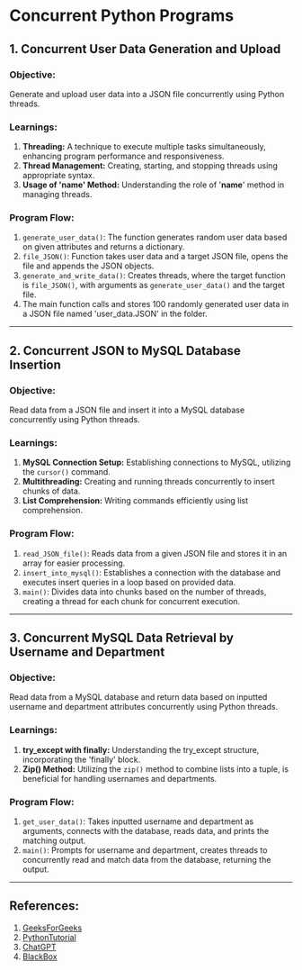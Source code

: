 # Concurrent Python Programs

## 1. Concurrent User Data Generation and Upload

### Objective:
Generate and upload user data into a JSON file concurrently using Python threads.

### Learnings:
1. **Threading:** A technique to execute multiple tasks simultaneously, enhancing program performance and responsiveness.
2. **Thread Management:** Creating, starting, and stopping threads using appropriate syntax.
3. **Usage of '__name__' Method:** Understanding the role of '__name__' method in managing threads.

### Program Flow:
1. `generate_user_data()`: The function generates random user data based on given attributes and returns a dictionary.
2. `file_JSON()`: Function takes user data and a target JSON file, opens the file and appends the JSON objects.
3. `generate_and_write_data()`: Creates threads, where the target function is `file_JSON()`, with arguments as `generate_user_data()` and the target file.
4. The main function calls and stores 100 randomly generated user data in a JSON file named 'user_data.JSON' in the folder.

---

## 2. Concurrent JSON to MySQL Database Insertion

### Objective:
Read data from a JSON file and insert it into a MySQL database concurrently using Python threads.

### Learnings:
1. **MySQL Connection Setup:** Establishing connections to MySQL, utilizing the `cursor()` command.
2. **Multithreading:** Creating and running threads concurrently to insert chunks of data.
3. **List Comprehension:** Writing commands efficiently using list comprehension.

### Program Flow:
1. `read_JSON_file()`: Reads data from a given JSON file and stores it in an array for easier processing.
2. `insert_into_mysql()`: Establishes a connection with the database and executes insert queries in a loop based on provided data.
3. `main()`: Divides data into chunks based on the number of threads, creating a thread for each chunk for concurrent execution.

---

## 3. Concurrent MySQL Data Retrieval by Username and Department

### Objective:
Read data from a MySQL database and return data based on inputted username and department attributes concurrently using Python threads.

### Learnings:
1. **try_except with finally:** Understanding the try_except structure, incorporating the 'finally' block.
2. **Zip() Method:** Utilizing the `zip()` method to combine lists into a tuple, is beneficial for handling usernames and departments.

### Program Flow:
1. `get_user_data()`: Takes inputted username and department as arguments, connects with the database, reads data, and prints the matching output.
2. `main()`: Prompts for username and department, creates threads to concurrently read and match data from the database, returning the output.

---

## References:
1. [GeeksForGeeks](https://www.geeksforgeeks.org/)
2. [PythonTutorial](https://docs.python.org/3/tutorial/)
3. [ChatGPT](https://beta.openai.com/)
4. [BlackBox](https://www.blackbox.com/)
